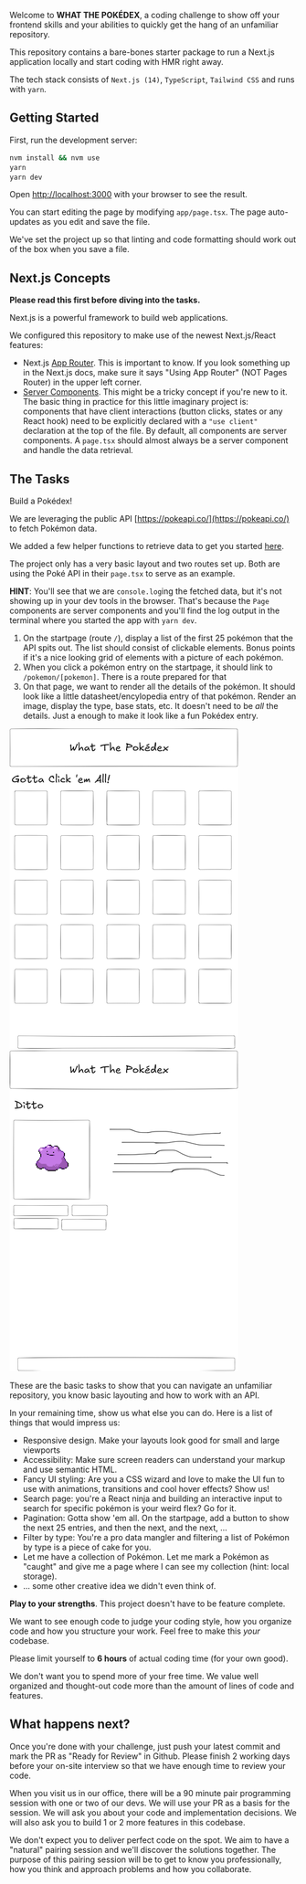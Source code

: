 Welcome to **WHAT THE POKÉDEX**, a coding challenge to show off your frontend skills and your abilities to quickly get the hang of an unfamiliar repository.

This repository contains a bare-bones starter package to run a Next.js application locally and start coding with HMR right away.

The tech stack consists of `Next.js (14)`, `TypeScript`, `Tailwind CSS` and runs with `yarn`.

## Getting Started

First, run the development server:

```bash
nvm install && nvm use
yarn
yarn dev
```

Open [http://localhost:3000](http://localhost:3000) with your browser to see the result.

You can start editing the page by modifying `app/page.tsx`. The page auto-updates as you edit and save the file.

We've set the project up so that linting and code formatting should work out of the box when you save a file.

## Next.js Concepts

**Please read this first before diving into the tasks.**

Next.js is a powerful framework to build web applications.

We configured this repository to make use of the newest Next.js/React features:

- Next.js [App Router](https://nextjs.org/docs/app). This is important to know. If you look something up in the Next.js docs, make sure it says "Using App Router" (NOT Pages Router) in the upper left corner.
- [Server Components](https://nextjs.org/docs/app/building-your-application/rendering/server-components). This might be a tricky concept if you're new to it. The basic thing in practice for this little imaginary project is: components that have client interactions (button clicks, states or any React hook) need to be explicitly declared with a `"use client"` declaration at the top of the file. By default, all components are server components. A `page.tsx` should almost always be a server component and handle the data retrieval.

## The Tasks

Build a Pokédex!

We are leveraging the public API [https://pokeapi.co/](https://pokeapi.co/) to fetch Pokémon data.

We added a few helper functions to retrieve data to get you started [here](/src/utils/pokemon-api.ts).

The project only has a very basic layout and two routes set up. Both are using the Poké API in their `page.tsx` to serve as an example.

**HINT**: You'll see that we are `console.log`ing the fetched data, but it's not showing up in your dev tools in the browser. That's because the `Page` components are server components and you'll find the log output in the terminal where you started the app with `yarn dev`.

1. On the startpage (route `/`), display a list of the first 25 pokémon that the API spits out. The list should consist of clickable elements. Bonus points if it's a nice looking grid of elements with a picture of each pokémon.
2. When you click a pokémon entry on the startpage, it should link to `/pokemon/[pokemon]`. There is a route prepared for that
3. On that page, we want to render all the details of the pokémon. It should look like a little datasheet/encylopedia entry of that pokémon. Render an image, display the type, base stats, etc. It doesn't need to be _all_ the details. Just a enough to make it look like a fun Pokédex entry.

![starpage wireframe](./docs/startpage-wireframe.png)
![pokemon details wireframe](./docs/pokemon-details-wireframe.png)

These are the basic tasks to show that you can navigate an unfamiliar repository, you know basic layouting and how to work with an API.

In your remaining time, show us what else you can do. Here is a list of things that would impress us:

- Responsive design. Make your layouts look good for small and large viewports
- Accessibility: Make sure screen readers can understand your markup and use semantic HTML.
- Fancy UI styling: Are you a CSS wizard and love to make the UI fun to use with animations, transitions and cool hover effects? Show us!
- Search page: you're a React ninja and building an interactive input to search for specific pokémon is your weird flex? Go for it.
- Pagination: Gotta show 'em all. On the startpage, add a button to show the next 25 entries, and then the next, and the next, ...
- Filter by type: You're a pro data mangler and filtering a list of Pokémon by type is a piece of cake for you.
- Let me have a collection of Pokémon. Let me mark a Pokémon as "caught" and give me a page where I can see my collection (hint: local storage).
- ... some other creative idea we didn't even think of.

**Play to your strengths**. This project doesn't have to be feature complete.

We want to see enough code to judge your coding style, how you organize code and how you structure your work. Feel free to make this _your_ codebase.

Please limit yourself to **6 hours** of actual coding time (for your own good).

We don't want you to spend more of your free time. We value well organized and thought-out code more than the amount of lines of code and features.

## What happens next?

Once you're done with your challenge, just push your latest commit and mark the PR as "Ready for Review" in Github. Please finish 2 working days before your on-site interview so that we have enough time to review your code.

When you visit us in our office, there will be a 90 minute pair programming session with one or two of our devs. We will use your PR as a basis for the session. We will ask you about your code and implementation decisions. We will also ask you to build 1 or 2 more features in this codebase.

We don't expect you to deliver perfect code on the spot. We aim to have a "natural" pairing session and we'll discover the solutions together. The purpose of this pairing session will be to get to know you professionally, how you think and approach problems and how you collaborate.
